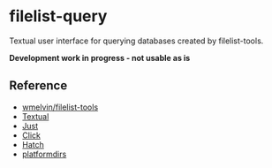# filelist-query

Textual user interface for querying databases created by filelist-tools.

**Development work in progress - not usable as is**

## Reference

- [wmelvin/filelist-tools](https://github.com/wmelvin/filelist-tools)
- [Textual](https://textual.textualize.io/)
- [Just](https://github.com/casey/just)
- [Click](https://palletsprojects.com/p/click/)
- [Hatch](https://hatch.pypa.io/latest/)
- [platformdirs](https://github.com/platformdirs/platformdirs)
